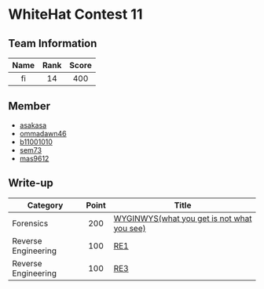 # WhiteHat Contest 11

## Team Information
| Name  | Rank  | Score |
| :---: | :---: | :---: |
| fi    | 14    | 400   |

## Member
- [asakasa](https://github.com/asakasa)
- [ommadawn46](https://github.com/ommadawn46)
- [b11001010](https://github.com/b11001010)
- [sem73](https://github.com/sem73)
- [mas9612](https://github.com/mas9612)

## Write-up
| Category            | Point | Title                                           |
|---------------------|:-----:|-------------------------------------------------|
| Forensics           | 200   | [WYGINWYS(what you get is not what you see)](wyginwys.md) |
| Reverse Engineering | 100   | [RE1](rev_RE1_writeup.md)                                        |
| Reverse Engineering | 100   | [RE3](rev_RE3_writeup.md)                                        |
